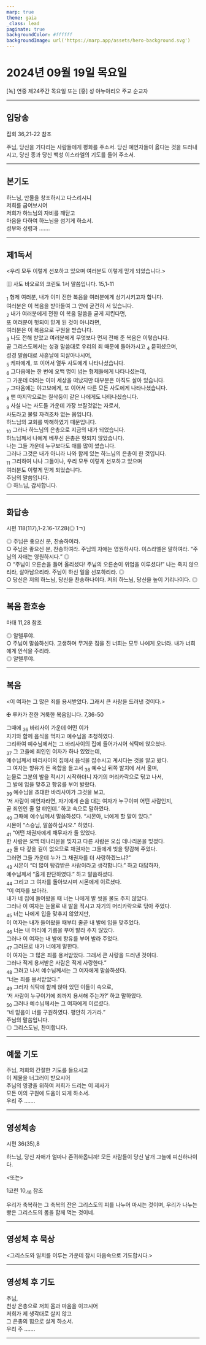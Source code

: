 ```yaml
---
marp: true
theme: gaia
_class: lead
paginate: true
backgroundColor: #ffffff
backgroundImage: url('https://marp.app/assets/hero-background.svg')
---
```


# 2024년 09월 19일 목요일

[녹] 연중 제24주간 목요일 또는 [홍] 성 야누아리오 주교 순교자  




---

## 입당송

집회 36,21-22 참조

주님, 당신을 기다리는 사람들에게 평화를 주소서. 당신 예언자들이 옳다는 것을 드러내시고, 당신 종과 당신 백성 이스라엘의 기도를 들어 주소서.  
  


---

## 본기도

하느님, 만물을 창조하시고 다스리시니  
저희를 굽어보시어  
저희가 하느님의 자비를 깨닫고  
마음을 다하여 하느님을 섬기게 하소서.  
성부와 성령과 …….  
  


---

## 제1독서

<우리 모두 이렇게 선포하고 있으며 여러분도 이렇게 믿게 되었습니다.>

▥ 사도 바오로의 코린토 1서 말씀입니다. 15,1-11

<sub>1</sub> 형제 여러분, 내가 이미 전한 복음을 여러분에게 상기시키고자 합니다.  
여러분은 이 복음을 받아들여 그 안에 굳건히 서 있습니다.  
<sub>2</sub> 내가 여러분에게 전한 이 복음 말씀을 굳게 지킨다면,  
또 여러분이 헛되이 믿게 된 것이 아니라면,  
여러분은 이 복음으로 구원을 받습니다.  
<sub>3</sub> 나도 전해 받았고 여러분에게 무엇보다 먼저 전해 준 복음은 이렇습니다.  
곧 그리스도께서는 성경 말씀대로 우리의 죄 때문에 돌아가시고 <sub>4</sub> 묻히셨으며,  
성경 말씀대로 사흗날에 되살아나시어,  
<sub>5</sub> 케파에게, 또 이어서 열두 사도에게 나타나셨습니다.  
<sub>6</sub> 그다음에는 한 번에 오백 명이 넘는 형제들에게 나타나셨는데,  
그 가운데 더러는 이미 세상을 떠났지만 대부분은 아직도 살아 있습니다.  
<sub>7</sub> 그다음에는 야고보에게, 또 이어서 다른 모든 사도에게 나타나셨습니다.  
<sub>8</sub> 맨 마지막으로는 칠삭둥이 같은 나에게도 나타나셨습니다.  
<sub>9</sub> 사실 나는 사도들 가운데 가장 보잘것없는 자로서,  
사도라고 불릴 자격조차 없는 몸입니다.  
하느님의 교회를 박해하였기 때문입니다.  
<sub>10</sub> 그러나 하느님의 은총으로 지금의 내가 되었습니다.  
하느님께서 나에게 베푸신 은총은 헛되지 않았습니다.  
나는 그들 가운데 누구보다도 애를 많이 썼습니다.  
그러나 그것은 내가 아니라 나와 함께 있는 하느님의 은총이 한 것입니다.  
<sub>11</sub> 그리하여 나나 그들이나, 우리 모두 이렇게 선포하고 있으며  
여러분도 이렇게 믿게 되었습니다.  
주님의 말씀입니다.  
◎ 하느님, 감사합니다.  
  


---

## 화답송

시편 118(117),1-2.16-17.28(◎ 1ㄱ)

◎ 주님은 좋으신 분, 찬송하여라.  
○ 주님은 좋으신 분, 찬송하여라. 주님의 자애는 영원하시다. 이스라엘은 말하여라. “주님의 자애는 영원하시다.” ◎  
○ “주님이 오른손을 들어 올리셨다! 주님의 오른손이 위업을 이루셨다!” 나는 죽지 않으리라, 살아남으리라. 주님이 하신 일을 선포하리라. ◎  
○ 당신은 저의 하느님, 당신을 찬송하나이다. 저의 하느님, 당신을 높이 기리나이다. ◎  
  


---

## 복음 환호송

마태 11,28 참조

◎ 알렐루야.  
○ 주님이 말씀하신다. 고생하며 무거운 짐을 진 너희는 모두 나에게 오너라. 내가 너희에게 안식을 주리라.  
◎ 알렐루야.  
  


---

## 복음

<이 여자는 그 많은 죄를 용서받았다. 그래서 큰 사랑을 드러낸 것이다.>

✠ 루카가 전한 거룩한 복음입니다. 7,36-50

그때에 <sub>36</sub> 바리사이 가운데 어떤 이가  
자기와 함께 음식을 먹자고 예수님을 초청하였다.  
그리하여 예수님께서는 그 바리사이의 집에 들어가시어 식탁에 앉으셨다.  
<sub>37</sub> 그 고을에 죄인인 여자가 하나 있었는데,  
예수님께서 바리사이의 집에서 음식을 잡수시고 계시다는 것을 알고 왔다.  
그 여자는 향유가 든 옥합을 들고서 <sub>38</sub> 예수님 뒤쪽 발치에 서서 울며,  
눈물로 그분의 발을 적시기 시작하더니 자기의 머리카락으로 닦고 나서,  
그 발에 입을 맞추고 향유를 부어 발랐다.  
<sub>39</sub> 예수님을 초대한 바리사이가 그것을 보고,  
‘저 사람이 예언자라면, 자기에게 손을 대는 여자가 누구이며 어떤 사람인지,  
곧 죄인인 줄 알 터인데.’ 하고 속으로 말하였다.  
<sub>40</sub> 그때에 예수님께서 말씀하셨다. “시몬아, 너에게 할 말이 있다.”  
시몬이 “스승님, 말씀하십시오.” 하였다.  
<sub>41</sub> “어떤 채권자에게 채무자가 둘 있었다.  
한 사람은 오백 데나리온을 빚지고 다른 사람은 오십 데나리온을 빚졌다.  
<sub>42</sub> 둘 다 갚을 길이 없으므로 채권자는 그들에게 빚을 탕감해 주었다.  
그러면 그들 가운데 누가 그 채권자를 더 사랑하겠느냐?”  
<sub>43</sub> 시몬이 “더 많이 탕감받은 사람이라고 생각합니다.” 하고 대답하자,  
예수님께서 “옳게 판단하였다.” 하고 말씀하셨다.  
<sub>44</sub> 그리고 그 여자를 돌아보시며 시몬에게 이르셨다.  
“이 여자를 보아라.  
내가 네 집에 들어왔을 때 너는 나에게 발 씻을 물도 주지 않았다.  
그러나 이 여자는 눈물로 내 발을 적시고 자기의 머리카락으로 닦아 주었다.  
<sub>45</sub> 너는 나에게 입을 맞추지 않았지만,  
이 여자는 내가 들어왔을 때부터 줄곧 내 발에 입을 맞추었다.  
<sub>46</sub> 너는 내 머리에 기름을 부어 발라 주지 않았다.  
그러나 이 여자는 내 발에 향유를 부어 발라 주었다.  
<sub>47</sub> 그러므로 내가 너에게 말한다.  
이 여자는 그 많은 죄를 용서받았다. 그래서 큰 사랑을 드러낸 것이다.  
그러나 적게 용서받은 사람은 적게 사랑한다.”  
<sub>48</sub> 그러고 나서 예수님께서는 그 여자에게 말씀하셨다.  
“너는 죄를 용서받았다.”  
<sub>49</sub> 그러자 식탁에 함께 앉아 있던 이들이 속으로,  
‘저 사람이 누구이기에 죄까지 용서해 주는가?’ 하고 말하였다.  
<sub>50</sub> 그러나 예수님께서는 그 여자에게 이르셨다.  
“네 믿음이 너를 구원하였다. 평안히 가거라.”  
주님의 말씀입니다.  
◎ 그리스도님, 찬미합니다.  
  


---

## 예물 기도

주님, 저희의 간절한 기도를 들으시고  
이 제물을 너그러이 받으시어  
주님의 영광을 위하여 저희가 드리는 이 제사가  
모든 이의 구원에 도움이 되게 하소서.  
우리 주 …….  
  


---

## 영성체송

시편 36(35),8

하느님, 당신 자애가 얼마나 존귀하옵니까! 모든 사람들이 당신 날개 그늘에 피신하나이다.  
  
<또는>  
  
1코린 10,<sub>16</sub> 참조  
  
우리가 축복하는 그 축복의 잔은 그리스도의 피를 나누어 마시는 것이며, 우리가 나누는 빵은 그리스도의 몸을 함께 먹는 것이네.  


---

## 영성체 후 묵상

<그리스도와 일치를 이루는 가운데 잠시 마음속으로 기도합시다.>  


---

## 영성체 후 기도

주님,  
천상 은총으로 저희 몸과 마음을 이끄시어  
저희가 제 생각대로 살지 않고  
그 은총의 힘으로 살게 하소서.  
우리 주 …….  
  


---
